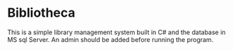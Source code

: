 # Bibliotheca

This is a simple library management system built in C# and the database in MS sql Server. 
An admin should be added before running the program.
